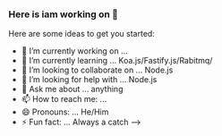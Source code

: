 ### Here is iam working on 👋



Here are some ideas to get you started:

- 🔭 I’m currently working on ...
- 🌱 I’m currently learning ... Koa.js/Fastify.js/Rabitmq/
- 👯 I’m looking to collaborate on ... Node.js
- 🤔 I’m looking for help with ... Node.js
- 💬 Ask me about ... anything
- 📫 How to reach me: ... 
- 😄 Pronouns: ... He/Him
- ⚡ Fun fact: ... Always a catch
-->
